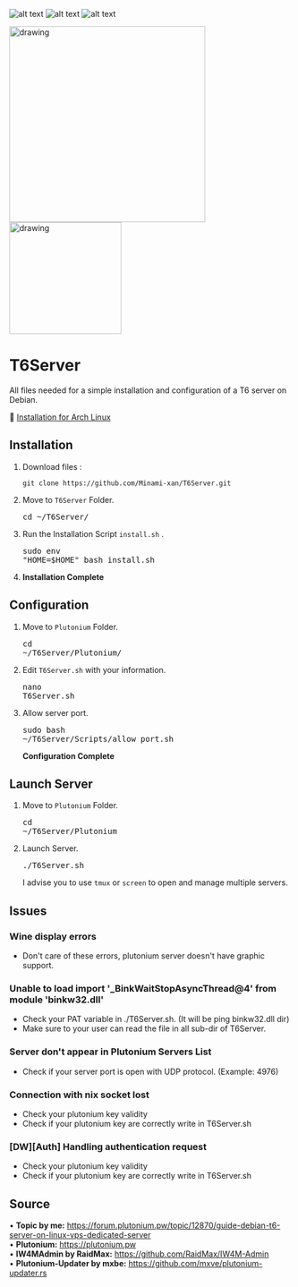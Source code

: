 

![alt text](https://img.shields.io/badge/Debian-10-red?logo=Debian)
![alt text](https://img.shields.io/badge/Debian-11-green?logo=Debian)
![alt text](https://img.shields.io/badge/Plutonium-T6-blue)

<img src="https://imgur.com/bBrx8Hf.png" alt="drawing" width="350"/> <img src="https://i.imgur.com/TdpsBgH.png" alt="drawing" width="200"/>

# T6Server
All files needed for a simple installation and configuration of a T6 server on Debian.

📌 [Installation for Arch Linux](https://github.com/xr4zz/T6Server)

## Installation
1. Download files : 
   ```shell
   git clone https://github.com/Minami-xan/T6Server.git
   ```
2. Move to `T6Server` Folder. <pre>cd ~/T6Server/</pre>
3. Run the Installation Script `install.sh` . <pre>sudo env "HOME=$HOME" bash install.sh</pre>
4. **Installation Complete**

## Configuration
1. Move to `Plutonium` Folder. <pre>cd ~/T6Server/Plutonium/</pre>
2. Edit `T6Server.sh` with your information. <pre>nano T6Server.sh</pre>
3. Allow server port. <pre>sudo bash ~/T6Server/Scripts/allow_port.sh</pre>
**Configuration Complete**

## Launch Server
1. Move to `Plutonium` Folder. <pre>cd ~/T6Server/Plutonium</pre>
2. Launch Server. <pre>./T6Server.sh</pre>
   I advise you to use `tmux` or `screen` to open and manage multiple servers.

## Issues
### Wine display errors
   + Don't care of these errors, plutonium server doesn't have graphic support.

### Unable to load import '_BinkWaitStopAsyncThread@4' from module 'binkw32.dll'
   + Check your PAT variable in ./T6Server.sh. (It will be ping binkw32.dll dir)
   + Make sure to your user can read the file in all sub-dir of T6Server.

### Server don't appear in Plutonium Servers List
   + Check if your server port is open with UDP protocol. (Example: 4976)

### Connection with nix socket lost
   + Check your plutonium key validity
   + Check if your plutonium key are correctly write in T6Server.sh

### [DW][Auth] Handling authentication request
   + Check your plutonium key validity
   + Check if your plutonium key are correctly write in T6Server.sh

## Source
• **Topic by me:** https://forum.plutonium.pw/topic/12870/guide-debian-t6-server-on-linux-vps-dedicated-server <br>
• **Plutonium:** https://plutonium.pw <br>
• **IW4MAdmin by RaidMax:** https://github.com/RaidMax/IW4M-Admin <br>
• **Plutonium-Updater by mxbe:** https://github.com/mxve/plutonium-updater.rs <br>